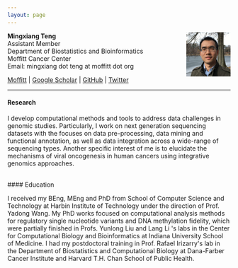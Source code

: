 ```yaml
---
layout: page
---
```


<!-- {% include JB/setup %} -->

**Mingxiang Teng**
<img style="float: right;width:100px;height:100px;" 
src="assets/themes/twitter/bootstrap/img/jamaicapond.jpg"> <br>
Assistant Member <br>
Department of Biostatistics and Bioinformatics <br>
Moffitt Cancer Center <br>
Email: mingxiang dot teng at moffitt dot org

[Moffitt](https://moffitt.org/research-science/researchers/mingxiang-teng) |
[Google Scholar](https://scholar.google.com/citations?user=T7QIObwAAAAJ) |
[GitHub](https://github.com/tengmx) |
[Twitter](https://twitter.com/mingxiangteng)

---

#### Research

I develop computational methods and tools to address data challenges 
in genomic studies. Particularly, I work on next generation sequencing
datasets with the focuses on data pre-processing, data mining and functional 
annotation, as well as data integration across a wide-range of sequencing
types. Another specific interest of me is to elucidate the mechanisms 
of viral oncogenesis in human cancers using integrative genomics approaches.

<br>
#### Education

I received my BEng, MEng and PhD from School of Computer Science and Technology
at Harbin Institute of Technology under the direction of Prof. Yadong
Wang. My PhD works focused on computational analysis methods for
regulatory single nucleotide variants and DNA methylation fidelity, 
which were partially finished in Profs. Yunlong Liu and Lang Li 's labs
in the Center for Computational Biology and Bioinformatics at Indiana
University School of Medicine. I had my postdoctoral training in
Prof. Rafael Irizarry's lab in the Department of Biostatistics and 
Computational Biology at Dana-Farber Cancer Institute and
Harvard T.H. Chan School of Public Health.

